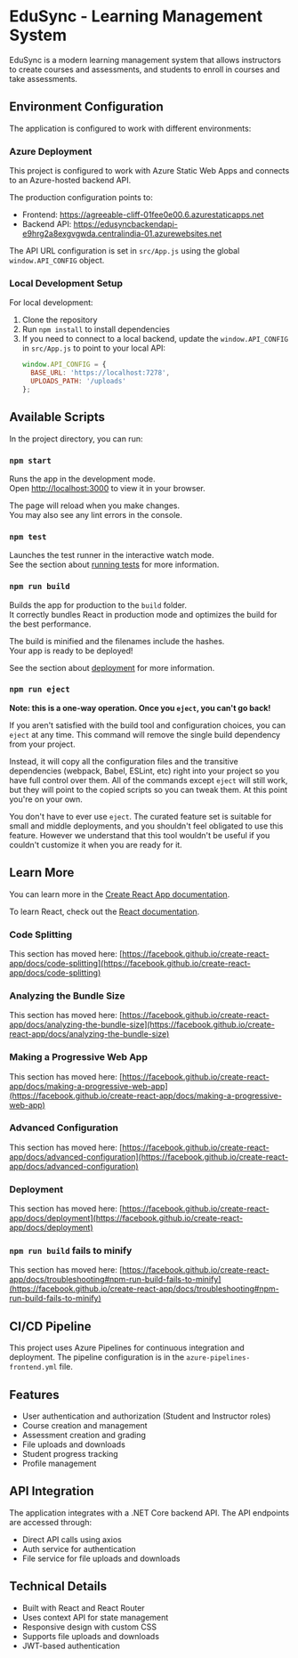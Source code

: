 # EduSync - Learning Management System

EduSync is a modern learning management system that allows instructors to create courses and assessments, and students to enroll in courses and take assessments.

## Environment Configuration

The application is configured to work with different environments:

### Azure Deployment

This project is configured to work with Azure Static Web Apps and connects to an Azure-hosted backend API. 

The production configuration points to:
- Frontend: https://agreeable-cliff-01fee0e00.6.azurestaticapps.net
- Backend API: https://edusyncbackendapi-e9hrg2a8exgvgwda.centralindia-01.azurewebsites.net

The API URL configuration is set in `src/App.js` using the global `window.API_CONFIG` object.

### Local Development Setup

For local development:

1. Clone the repository
2. Run `npm install` to install dependencies
3. If you need to connect to a local backend, update the `window.API_CONFIG` in `src/App.js` to point to your local API:
   ```javascript
   window.API_CONFIG = {
     BASE_URL: 'https://localhost:7278',
     UPLOADS_PATH: '/uploads'
   };
   ```

## Available Scripts

In the project directory, you can run:

### `npm start`

Runs the app in the development mode.\
Open [http://localhost:3000](http://localhost:3000) to view it in your browser.

The page will reload when you make changes.\
You may also see any lint errors in the console.

### `npm test`

Launches the test runner in the interactive watch mode.\
See the section about [running tests](https://facebook.github.io/create-react-app/docs/running-tests) for more information.

### `npm run build`

Builds the app for production to the `build` folder.\
It correctly bundles React in production mode and optimizes the build for the best performance.

The build is minified and the filenames include the hashes.\
Your app is ready to be deployed!

See the section about [deployment](https://facebook.github.io/create-react-app/docs/deployment) for more information.

### `npm run eject`

**Note: this is a one-way operation. Once you `eject`, you can't go back!**

If you aren't satisfied with the build tool and configuration choices, you can `eject` at any time. This command will remove the single build dependency from your project.

Instead, it will copy all the configuration files and the transitive dependencies (webpack, Babel, ESLint, etc) right into your project so you have full control over them. All of the commands except `eject` will still work, but they will point to the copied scripts so you can tweak them. At this point you're on your own.

You don't have to ever use `eject`. The curated feature set is suitable for small and middle deployments, and you shouldn't feel obligated to use this feature. However we understand that this tool wouldn't be useful if you couldn't customize it when you are ready for it.

## Learn More

You can learn more in the [Create React App documentation](https://facebook.github.io/create-react-app/docs/getting-started).

To learn React, check out the [React documentation](https://reactjs.org/).

### Code Splitting

This section has moved here: [https://facebook.github.io/create-react-app/docs/code-splitting](https://facebook.github.io/create-react-app/docs/code-splitting)

### Analyzing the Bundle Size

This section has moved here: [https://facebook.github.io/create-react-app/docs/analyzing-the-bundle-size](https://facebook.github.io/create-react-app/docs/analyzing-the-bundle-size)

### Making a Progressive Web App

This section has moved here: [https://facebook.github.io/create-react-app/docs/making-a-progressive-web-app](https://facebook.github.io/create-react-app/docs/making-a-progressive-web-app)

### Advanced Configuration

This section has moved here: [https://facebook.github.io/create-react-app/docs/advanced-configuration](https://facebook.github.io/create-react-app/docs/advanced-configuration)

### Deployment

This section has moved here: [https://facebook.github.io/create-react-app/docs/deployment](https://facebook.github.io/create-react-app/docs/deployment)

### `npm run build` fails to minify

This section has moved here: [https://facebook.github.io/create-react-app/docs/troubleshooting#npm-run-build-fails-to-minify](https://facebook.github.io/create-react-app/docs/troubleshooting#npm-run-build-fails-to-minify)

## CI/CD Pipeline

This project uses Azure Pipelines for continuous integration and deployment. The pipeline configuration is in the `azure-pipelines-frontend.yml` file.

## Features

- User authentication and authorization (Student and Instructor roles)
- Course creation and management
- Assessment creation and grading
- File uploads and downloads
- Student progress tracking
- Profile management

## API Integration

The application integrates with a .NET Core backend API. The API endpoints are accessed through:
- Direct API calls using axios
- Auth service for authentication
- File service for file uploads and downloads

## Technical Details

- Built with React and React Router
- Uses context API for state management
- Responsive design with custom CSS
- Supports file uploads and downloads
- JWT-based authentication
